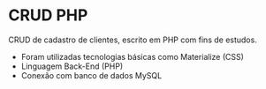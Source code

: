 # CRUD PHP 

CRUD de cadastro de clientes, escrito em PHP com fins de estudos. 

- Foram utilizadas tecnologias básicas como Materialize (CSS) 
- Linguagem Back-End (PHP)
- Conexão com banco de dados MySQL 
